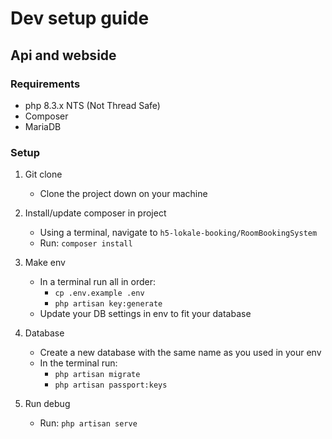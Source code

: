 # Dev setup guide
## Api and webside
### Requirements
- php 8.3.x NTS (Not Thread Safe)
- Composer
- MariaDB 

### Setup
1. Git clone
    - Clone the project down on your machine
    
2. Install/update composer in project
    - Using a terminal, navigate to `h5-lokale-booking/RoomBookingSystem` 
    - Run: `composer install`

3. Make env
    - In a terminal run all in order: 
        * `cp .env.example .env`
        * `php artisan key:generate`
    - Update your DB settings in env to fit your database

4. Database
    - Create a new database with the same name as you used in your env
    - In the terminal run:
        * `php artisan migrate`
        * `php artisan passport:keys`

5. Run debug
    - Run: `php artisan serve` 

